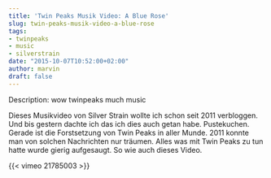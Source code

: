 ```yaml
---
title: 'Twin Peaks Musik Video: A Blue Rose'
slug: twin-peaks-musik-video-a-blue-rose
tags:
- twinpeaks
- music
- silverstrain
date: "2015-10-07T10:52:00+02:00"
author: marvin
draft: false
---
```

Description: wow twinpeaks much music

Dieses Musikvideo von Silver Strain wollte ich schon seit 2011 verbloggen. Und bis gestern dachte ich das ich dies auch getan habe. Pustekuchen. Gerade ist die Forstsetzung von Twin Peaks in aller Munde. 2011 konnte man von solchen Nachrichten nur träumen. Alles was mit Twin Peaks zu tun hatte wurde gierig aufgesaugt. So wie auch dieses Video.

{{< vimeo 21785003 >}}